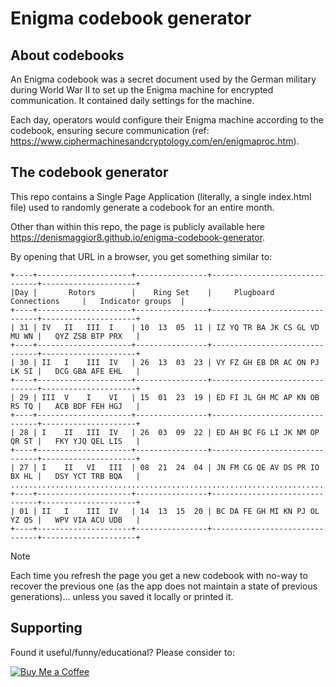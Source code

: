 # Enigma codebook generator

## About codebooks 

An Enigma codebook was a secret document used by the German military during World War II to set up the Enigma machine for encrypted communication. It contained daily settings for the machine. 

Each day, operators would configure their Enigma machine according to the codebook, ensuring secure communication (ref: https://www.ciphermachinesandcryptology.com/en/enigmaproc.htm).

## The codebook generator

This repo contains a Single Page Application (literally, a single index.html file) used to randomly generate a codebook for an entire month.

Other than within this repo, the page is publicly available here https://denismaggior8.github.io/enigma-codebook-generator. 

By opening that URL in a browser, you get something similar to:

```
+----+---------------------+----------------+-------------------------------+---------------------+
|Day |       Rotors        |    Ring Set    |     Plugboard Connections     |   Indicator groups  |
+----+---------------------+----------------+-------------------------------+---------------------+
| 31 | IV   II   III  I    | 10  13  05  11 | IZ YQ TR BA JK CS GL VD MU WN |   QYZ ZSB BTP PRX   | 
+----+---------------------+----------------+-------------------------------+---------------------+
| 30 | II   I    III  IV   | 26  13  03  23 | VY FZ GH EB DR AC ON PJ LK SI |   DCG GBA AFE EHL   | 
+----+---------------------+----------------+-------------------------------+---------------------+
| 29 | III  V    I    VI   | 15  01  23  19 | ED FI JL GH MC AP KN OB RS TQ |   ACB BDF FEH HGJ   | 
+----+---------------------+----------------+-------------------------------+---------------------+
| 28 | I    II   III  IV   | 26  03  09  22 | ED AH BC FG LI JK NM OP QR ST |   FKY YJQ QEL LIS   | 
+----+---------------------+----------------+-------------------------------+---------------------+
| 27 | I    II   VI   III  | 08  21  24  04 | JN FM CG QE AV DS PR IO BX HL |   DSY YCT TRB BQA   | 
...................................................................................................
+----+---------------------+----------------+-------------------------------+---------------------+
| 01 | II   I    III  IV   | 14  13  15  20 | BC DA FE GH MI KN PJ OL YZ QS |   WPV VIA ACU UDB   | 
+----+---------------------+----------------+-------------------------------+---------------------+
```

> [!NOTE]  
> Each time you refresh the page you get a new codebook with no-way to recover the previous one (as the app does not maintain a state of previous generations)... unless you saved it locally or printed it.

## Supporting

Found it useful/funny/educational? Please consider to:

 [![Buy Me a Coffee](https://cdn.buymeacoffee.com/buttons/v2/default-yellow.png)](https://www.buymeacoffee.com/denismaggior8)